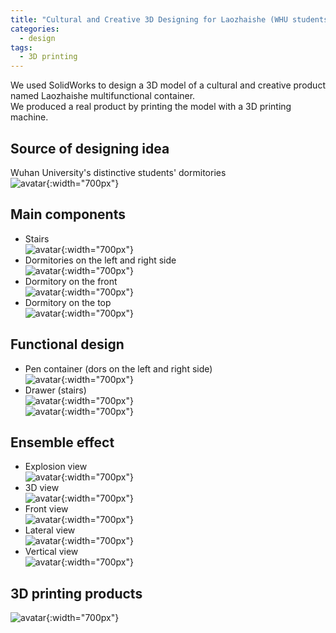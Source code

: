 ```yaml
---
title: "Cultural and Creative 3D Designing for Laozhaishe (WHU students' dormitory building)"
categories:
  - design
tags:
  - 3D printing
---
```

We used SolidWorks to design a 3D model of a cultural and creative product named Laozhaishe multifunctional container.  
We produced a real product by printing the model with a 3D printing machine.  

## Source of designing idea
Wuhan University's distinctive students' dormitories  
![avatar](/assets/images/3d_laozhaishe/1.png){:width="700px"}  

## Main components
+ Stairs  
![avatar](/assets/images/3d_laozhaishe/2.png){:width="700px"}  
+ Dormitories on the left and right side  
![avatar](/assets/images/3d_laozhaishe/3.png){:width="700px"}  
+ Dormitory on the front  
![avatar](/assets/images/3d_laozhaishe/4.png){:width="700px"}  
+ Dormitory on the top  
![avatar](/assets/images/3d_laozhaishe/5.png){:width="700px"}  
  
## Functional design
+ Pen container (dors on the left and right side)  
![avatar](/assets/images/3d_laozhaishe/6.png){:width="700px"}  
+ Drawer (stairs)  
![avatar](/assets/images/3d_laozhaishe/7.png){:width="700px"}  
![avatar](/assets/images/3d_laozhaishe/8.png){:width="700px"}    

## Ensemble effect
+ Explosion view  
![avatar](/assets/images/3d_laozhaishe/9.png){:width="700px"}  
+ 3D view  
![avatar](/assets/images/3d_laozhaishe/10.png){:width="700px"}  
+ Front view  
![avatar](/assets/images/3d_laozhaishe/11.png){:width="700px"}  
+ Lateral view  
![avatar](/assets/images/3d_laozhaishe/12.png){:width="700px"}  
+ Vertical view  
![avatar](/assets/images/3d_laozhaishe/13.png){:width="700px"}  
  
## 3D printing products  
![avatar](/assets/images/3d_laozhaishe/14.png){:width="700px"}  